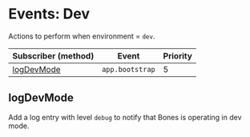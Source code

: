 # Events: Dev

Actions to perform when environment = `dev`.

| Subscriber (method)       | Event           | Priority |
|---------------------------|-----------------|----------|
| [logDevMode](#logdevmode) | `app.bootstrap` | 5        |


## logDevMode

Add a log entry with level `debug` to notify that Bones is operating in dev mode.